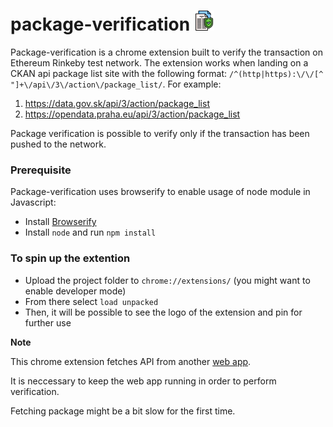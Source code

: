 # package-verification ![Package Verification logo](https://github.com/JaneSoo/package-verification/blob/master/icons/news-32.png?raw=true)

Package-verification is a chrome extension built to verify the transaction on Ethereum Rinkeby test network. The extension works when landing on a CKAN api package list site with the following format: `/^(http|https):\/\/[^ "]+\/api\/3\/action\/package_list/`. For example: 
1. https://data.gov.sk/api/3/action/package_list
2. https://opendata.praha.eu/api/3/action/package_list

Package verification is possible to verify only if the transaction has been pushed to the network. 

### Prerequisite
Package-verification uses browserify to enable usage of node module in Javascript:
- Install [Browserify](http://browserify.org/)
- Install `node` and run `npm install`

### To spin up the extention
- Upload the project folder to `chrome://extensions/` (you might want to enable developer mode)
- From there select `load unpacked`
- Then, it will be possible to see the logo of the extension and pin for further use

**Note**

This chrome extension fetches API from another [web app](https://github.com/JaneSoo/ckan-to-blockchain-ui).

It is neccessary to keep the web app running in order to perform verification.

Fetching package might be a bit slow for the first time.
